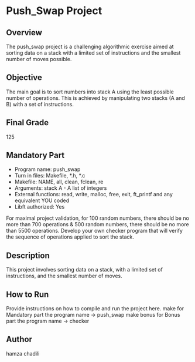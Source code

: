 # Push_Swap Project

## Overview
The push_swap project is a challenging algorithmic exercise aimed at sorting data on a stack with a limited set of instructions and the smallest number of moves possible.

## Objective
The main goal is to sort numbers into stack A using the least possible number of operations. This is achieved by manipulating two stacks (A and B) with a set of instructions.

## Final Grade
125

## Mandatory Part
- Program name: push_swap
- Turn in files: Makefile, *.h, *.c
- Makefile: NAME, all, clean, fclean, re
- Arguments: stack A - A list of integers
- External functions: read, write, malloc, free, exit, ft_printf and any equivalent YOU coded
- Libft authorized: Yes
  
For maximal project validation, for 100 random numbers, there should be no more than 700 operations & 500 random numbers, there should be no more than 5500 operations. Develop your own checker program that will verify the sequence of operations applied to sort the stack.

## Description
This project involves sorting data on a stack, with a limited set of instructions, and the smallest number of moves.

## How to Run
Provide instructions on how to compile and run the project here.
make for Mandatory part the program name -> push_swap
make bonus for Bonus part the program name -> checker

## Author
hamza chadili
